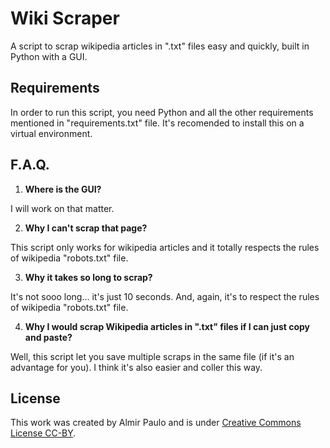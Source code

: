 # Wiki Scraper
A script to scrap wikipedia articles in ".txt" files easy and quickly, built in Python with a GUI. 

## Requirements
In order to run this script, you need Python and all the other requirements mentioned in "requirements.txt" file. It's  recomended to install this on a virtual environment. 
## F.A.Q.
1. **Where is the GUI?**

I will work on that matter.

2. **Why I can't scrap that page?**

This script only works for wikipedia articles and it totally respects the rules of wikipedia "robots.txt" file. 

3. **Why it takes so long to scrap?**

It's not sooo long... it's just 10 seconds. And, again, it's to respect the rules of wikipedia "robots.txt" file. 

4. **Why I would scrap Wikipedia articles in ".txt" files if I can just copy and paste?**

Well, this script let you save multiple scraps in the same file (if it's an advantage for you). I think it's also easier and coller this way.

## License
This work was created by Almir Paulo and is under [Creative Commons License CC-BY](https://creativecommons.org/licenses/by/4.0/).

